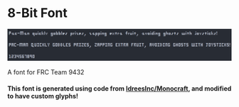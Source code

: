 # 8-Bit Font

![](images/example.png)

A font for FRC Team 9432

#### This font is generated using code from [IdreesInc/Monocraft](https://github.com/IdreesInc/Monocraft), and modified to have custom glyphs!
